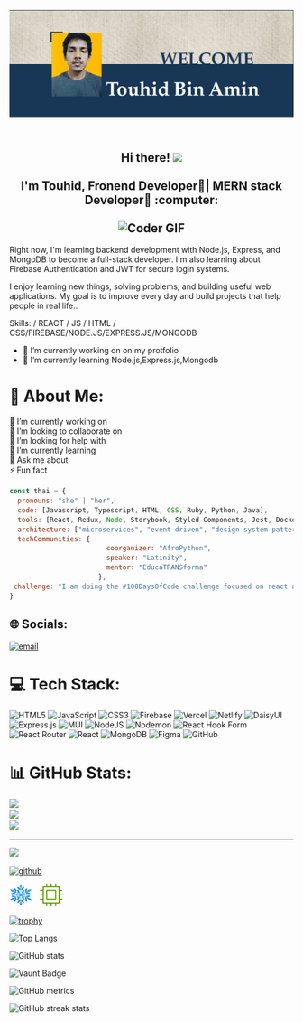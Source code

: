 ![I am GitHub Readme Generator's creator](https://github.com/touhid2025/touhid2025/blob/main/banner2.jpg)

<h2 align="center">
 <abc>
  <br>Hi there! <img src="https://user-images.githubusercontent.com/42378118/110234147-e3259600-7f4e-11eb-95be-0c4047144dea.gif" width="30"><br>
  <br> I'm Touhid, Fronend Developer🚀| MERN stack Developer🚀 :computer:<br>
  <br>
    <img src="https://media.giphy.com/media/SWoSkN6DxTszqIKEqv/giphy.gif" alt="Coder GIF" width="500">
 </abc>
</h2> 



Right now, I'm learning backend development with Node.js, Express, and MongoDB to become a full-stack developer. I'm also learning about Firebase Authentication and JWT for secure login systems.

I enjoy learning new things, solving problems, and building useful web applications. My goal is to improve every day and build projects that help people in real life..

Skills: / REACT / JS / HTML / CSS/FIREBASE/NODE.JS/EXPRESS.JS/MONGODB

- 🔭 I’m currently working on on my protfolio 
- 🌱 I’m currently learning Node.js,Express.js,Mongodb

# 💫 About Me:
🔭 I’m currently working on<br>👯 I’m looking to collaborate on<br>🤝 I’m looking for help with<br>🌱 I’m currently learning<br>💬 Ask me about<br>⚡ Fun fact


```javascript
const thai = {
  pronouns: "she" | "her",
  code: [Javascript, Typescript, HTML, CSS, Ruby, Python, Java],
  tools: [React, Redux, Node, Storybook, Styled-Components, Jest, Docker],
  architecture: ["microservices", "event-driven", "design system pattern"],
  techCommunities: {
                        coorganizer: "AfroPython",
                        speaker: "Latinity",
                        mentor: "EducaTRANSforma"
                      },
 challenge: "I am doing the #100DaysOfCode challenge focused on react and typescript"
}
```


## 🌐 Socials:
[![email](https://img.shields.io/badge/Email-D14836?logo=gmail&logoColor=white)](mailto:touhidbinamin@gmail.com) 

# 💻 Tech Stack:
![HTML5](https://img.shields.io/badge/html5-%23E34F26.svg?style=for-the-badge&logo=html5&logoColor=white) ![JavaScript](https://img.shields.io/badge/javascript-%23323330.svg?style=for-the-badge&logo=javascript&logoColor=%23F7DF1E) ![CSS3](https://img.shields.io/badge/css3-%231572B6.svg?style=for-the-badge&logo=css3&logoColor=white) ![Firebase](https://img.shields.io/badge/firebase-%23039BE5.svg?style=for-the-badge&logo=firebase) ![Vercel](https://img.shields.io/badge/vercel-%23000000.svg?style=for-the-badge&logo=vercel&logoColor=white) ![Netlify](https://img.shields.io/badge/netlify-%23000000.svg?style=for-the-badge&logo=netlify&logoColor=#00C7B7) ![DaisyUI](https://img.shields.io/badge/daisyui-5A0EF8?style=for-the-badge&logo=daisyui&logoColor=white) ![Express.js](https://img.shields.io/badge/express.js-%23404d59.svg?style=for-the-badge&logo=express&logoColor=%2361DAFB) ![MUI](https://img.shields.io/badge/MUI-%230081CB.svg?style=for-the-badge&logo=mui&logoColor=white) ![NodeJS](https://img.shields.io/badge/node.js-6DA55F?style=for-the-badge&logo=node.js&logoColor=white) ![Nodemon](https://img.shields.io/badge/NODEMON-%23323330.svg?style=for-the-badge&logo=nodemon&logoColor=%BBDEAD) ![React Hook Form](https://img.shields.io/badge/React%20Hook%20Form-%23EC5990.svg?style=for-the-badge&logo=reacthookform&logoColor=white) ![React Router](https://img.shields.io/badge/React_Router-CA4245?style=for-the-badge&logo=react-router&logoColor=white) ![React](https://img.shields.io/badge/react-%2320232a.svg?style=for-the-badge&logo=react&logoColor=%2361DAFB) ![MongoDB](https://img.shields.io/badge/MongoDB-%234ea94b.svg?style=for-the-badge&logo=mongodb&logoColor=white) ![Figma](https://img.shields.io/badge/figma-%23F24E1E.svg?style=for-the-badge&logo=figma&logoColor=white) ![GitHub](https://img.shields.io/badge/github-%23121011.svg?style=for-the-badge&logo=github&logoColor=white)
# 📊 GitHub Stats:
![](https://github-readme-stats.vercel.app/api?username=touhid2025&theme=dark&hide_border=false&include_all_commits=false&count_private=false)<br/>
![](https://nirzak-streak-stats.vercel.app/?user=touhid2025&theme=dark&hide_border=false)<br/>
![](https://github-readme-stats.vercel.app/api/top-langs/?username=touhid2025&theme=dark&hide_border=false&include_all_commits=false&count_private=false&layout=compact)

---
[![](https://visitcount.itsvg.in/api?id=touhid2025&icon=0&color=0)](https://visitcount.itsvg.in)

<!-- Proudly created with GPRM ( https://gprm.itsvg.in ) -->


[<img src='https://cdn.jsdelivr.net/npm/simple-icons@3.0.1/icons/github.svg' alt='github' height='40'>](https://github.com/touhid2025)  

<a href='https://archiveprogram.github.com/'><img src='https://raw.githubusercontent.com/acervenky/animated-github-badges/master/assets/acbadge.gif' width='40' height='40'></a> <a href='https://docs.github.com/en/developers'><img src='https://raw.githubusercontent.com/acervenky/animated-github-badges/master/assets/devbadge.gif' width='40' height='40'></a> 

[![trophy](https://github-profile-trophy.vercel.app/?username=touhid2025)](https://github.com/ryo-ma/github-profile-trophy)

[![Top Langs](https://github-readme-stats.vercel.app/api/top-langs/?username=touhid2025)](https://github.com/anuraghazra/github-readme-stats)

![GitHub stats](https://github-readme-stats.vercel.app/api?username=touhid2025&show_icons=true&count_private=true)  

![Vaunt Badge](https://api.vaunt.dev/v1/github/entities/touhid2025/contributions?format=svg&private=true)  

![GitHub metrics](https://metrics.lecoq.io/touhid2025)  

![GitHub streak stats](https://streak-stats.demolab.com/?user=touhid2025)  



